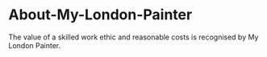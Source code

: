 # About-My-London-Painter
The value of a skilled work ethic and reasonable costs is recognised by My London Painter.
